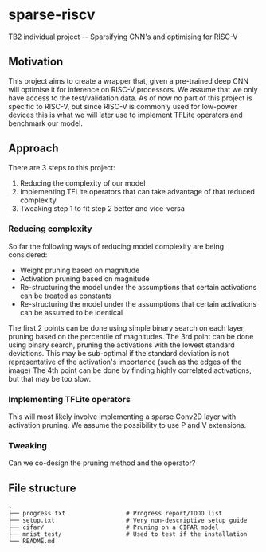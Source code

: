 # sparse-riscv
TB2 individual project -- Sparsifying CNN's and optimising for RISC-V

## Motivation
This project aims to create a wrapper that, given a pre-trained deep CNN will optimise it for inference on RISC-V processors. We assume that we only have access to the test/validation data.
As of now no part of this project is specific to RISC-V, but since RISC-V is commonly used for low-power devices this is what we will later use to implement TFLite operators and benchmark our model.

## Approach
There are 3 steps to this project:
1. Reducing the complexity of our model
2. Implementing TFLite operators that can take advantage of that reduced complexity
3. Tweaking step 1 to fit step 2 better and vice-versa

### Reducing complexity
So far the following ways of reducing model complexity are being considered:
- Weight pruning based on magnitude
- Activation pruning based on magnitude
- Re-structuring the model under the assumptions that certain activations can be treated as constants
- Re-structuring the model under the assumptions that certain activations can be assumed to be identical

The first 2 points can be done using simple binary search on each layer, pruning based on the percentile of magnitudes.
The 3rd point can be done using binary search, pruning the activations with the lowest standard deviations. This may be sub-optimal if the standard deviation is not representative of the activation's importance (such as the edges of the image)
The 4th point can be done by finding highly correlated activations, but that may be too slow.

### Implementing TFLite operators
This will most likely involve implementing a sparse Conv2D layer with activation pruning. We assume the possibility to use P and V extensions.

### Tweaking
Can we co-design the pruning method and the operator?

## File structure

>
    .
    ├── progress.txt                 # Progress report/TODO list
    ├── setup.txt                    # Very non-descriptive setup guide
    ├── cifar/                       # Pruning on a CIFAR model
    ├── mnist_test/                  # Used to test if the installation
    └── README.md
>
